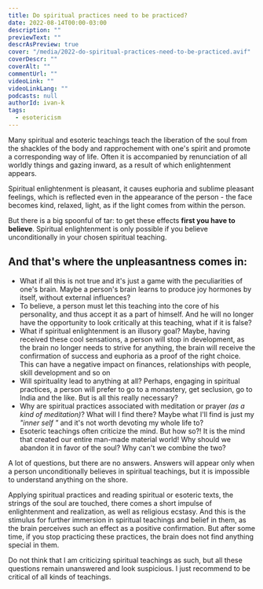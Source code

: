 ```yaml
---
title: Do spiritual practices need to be practiced?
date: 2022-08-14T00:00-03:00
description: ""
previewText: ""
descrAsPreview: true
cover: "/media/2022-do-spiritual-practices-need-to-be-practiced.avif"
coverDescr: ""
coverAlt: ""
commentUrl: ""
videoLink: ""
videoLinkLang: ""
podcasts: null
authorId: ivan-k
tags:
  - esotericism
---
```


Many spiritual and esoteric teachings teach the liberation of the soul from the shackles of the body and rapprochement with one's spirit and promote a corresponding way of life. Often it is accompanied by renunciation of all worldly things and gazing inward, as a result of which enlightenment appears.

Spiritual enlightenment is pleasant, it causes euphoria and sublime pleasant feelings, which is reflected even in the appearance of the person - the face becomes kind, relaxed, light, as if the light comes from within the person.

But there is a big spoonful of tar: to get these effects **first you have to believe**. Spiritual enlightenment is only possible if you believe unconditionally in your chosen spiritual teaching.

## And that's where the unpleasantness comes in:

- What if all this is not true and it's just a game with the peculiarities of one's brain. Maybe a person's brain learns to produce joy hormones by itself, without external influences?
- To believe, a person must let this teaching into the core of his personality, and thus accept it as a part of himself. And he will no longer have the opportunity to look critically at this teaching, what if it is false?
- What if spiritual enlightenment is an illusory goal? Maybe, having received these cool sensations, a person will stop in development, as the brain no longer needs to strive for anything, the brain will receive the confirmation of success and euphoria as a proof of the right choice. This can have a negative impact on finances, relationships with people, skill development and so on
- Will spirituality lead to anything at all? Perhaps, engaging in spiritual practices, a person will prefer to go to a monastery, get seclusion, go to India and the like. But is all this really necessary?
- Why are spiritual practices associated with meditation or prayer _(as a kind of meditation)_? What will I find there? Maybe what I'll find is just my _"inner self "_ and it's not worth devoting my whole life to?
- Esoteric teachings often criticize the mind. But how so?! It is the mind that created our entire man-made material world! Why should we abandon it in favor of the soul? Why can't we combine the two?

A lot of questions, but there are no answers. Answers will appear only when a person unconditionally believes in spiritual teachings, but it is impossible to understand anything on the shore.

Applying spiritual practices and reading spiritual or esoteric texts, the strings of the soul are touched, there comes a short impulse of enlightenment and realization, as well as religious ecstasy. And this is the stimulus for further immersion in spiritual teachings and belief in them, as the brain perceives such an effect as a positive confirmation. But after some time, if you stop practicing these practices, the brain does not find anything special in them.

Do not think that I am criticizing spiritual teachings as such, but all these questions remain unanswered and look suspicious. I just recommend to be critical of all kinds of teachings.
